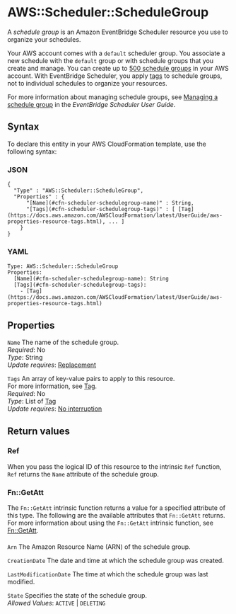 # AWS::Scheduler::ScheduleGroup<a name="aws-resource-scheduler-schedulegroup"></a>

A _schedule group_ is an Amazon EventBridge Scheduler resource you use to organize your schedules\.

Your AWS account comes with a `default` scheduler group\. You associate a new schedule with the `default` group or with schedule groups that you create and manage\. You can create up to [500 schedule groups](https://docs.aws.amazon.com/scheduler/latest/UserGuide/scheduler-quotas.html) in your AWS account\. With EventBridge Scheduler, you apply [tags](https://docs.aws.amazon.com/general/latest/gr/aws_tagging.html) to schedule groups, not to individual schedules to organize your resources\.

For more information about managing schedule groups, see [Managing a schedule group](https://docs.aws.amazon.com/scheduler/latest/UserGuide/managing-schedule-group.html) in the _EventBridge Scheduler User Guide_\.

## Syntax<a name="aws-resource-scheduler-schedulegroup-syntax"></a>

To declare this entity in your AWS CloudFormation template, use the following syntax:

### JSON<a name="aws-resource-scheduler-schedulegroup-syntax.json"></a>

```
{
  "Type" : "AWS::Scheduler::ScheduleGroup",
  "Properties" : {
      "[Name](#cfn-scheduler-schedulegroup-name)" : String,
      "[Tags](#cfn-scheduler-schedulegroup-tags)" : [ [Tag](https://docs.aws.amazon.com/AWSCloudFormation/latest/UserGuide/aws-properties-resource-tags.html), ... ]
    }
}
```

### YAML<a name="aws-resource-scheduler-schedulegroup-syntax.yaml"></a>

```
Type: AWS::Scheduler::ScheduleGroup
Properties:
  [Name](#cfn-scheduler-schedulegroup-name): String
  [Tags](#cfn-scheduler-schedulegroup-tags):
    - [Tag](https://docs.aws.amazon.com/AWSCloudFormation/latest/UserGuide/aws-properties-resource-tags.html)
```

## Properties<a name="aws-resource-scheduler-schedulegroup-properties"></a>

`Name` <a name="cfn-scheduler-schedulegroup-name"></a>
The name of the schedule group\.  
_Required_: No  
_Type_: String  
_Update requires_: [Replacement](https://docs.aws.amazon.com/AWSCloudFormation/latest/UserGuide/using-cfn-updating-stacks-update-behaviors.html#update-replacement)

`Tags` <a name="cfn-scheduler-schedulegroup-tags"></a>
An array of key\-value pairs to apply to this resource\.  
For more information, see [Tag](https://docs.aws.amazon.com/AWSCloudFormation/latest/UserGuide/aws-properties-resource-tags.html)\.  
_Required_: No  
_Type_: List of [Tag](https://docs.aws.amazon.com/AWSCloudFormation/latest/UserGuide/aws-properties-resource-tags.html)  
_Update requires_: [No interruption](https://docs.aws.amazon.com/AWSCloudFormation/latest/UserGuide/using-cfn-updating-stacks-update-behaviors.html#update-no-interrupt)

## Return values<a name="aws-resource-scheduler-schedulegroup-return-values"></a>

### Ref<a name="aws-resource-scheduler-schedulegroup-return-values-ref"></a>

When you pass the logical ID of this resource to the intrinsic `Ref` function, `Ref` returns the `Name` attribute of the schedule group\.

### Fn::GetAtt<a name="aws-resource-scheduler-schedulegroup-return-values-fn--getatt"></a>

The `Fn::GetAtt` intrinsic function returns a value for a specified attribute of this type\. The following are the available attributes that `Fn::GetAtt` returns\. For more information about using the `Fn::GetAtt` intrinsic function, see [Fn::GetAtt](https://docs.aws.amazon.com/AWSCloudFormation/latest/UserGuide/intrinsic-function-reference-getatt.html)\.

#### <a name="aws-resource-scheduler-schedulegroup-return-values-fn--getatt-fn--getatt"></a>

`Arn` <a name="Arn-fn::getatt"></a>
The Amazon Resource Name \(ARN\) of the schedule group\.

`CreationDate` <a name="CreationDate-fn::getatt"></a>
The date and time at which the schedule group was created\.

`LastModificationDate` <a name="LastModificationDate-fn::getatt"></a>
The time at which the schedule group was last modified\.

`State` <a name="State-fn::getatt"></a>
Specifies the state of the schedule group\.  
_Allowed Values_: `ACTIVE` \| `DELETING`
